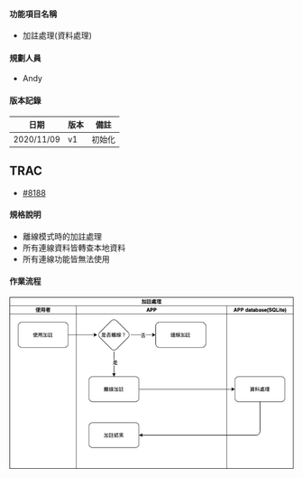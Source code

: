 #### <div id="offline_mode_attach">功能項目名稱</div>
  * 加註處理<path>(資料處理)</path>

#### <div id="user">規劃人員</div>
  * Andy

#### <div id="version">版本記錄</div>
  |日期|版本|備註|
  |---|---|---|
  |2020/11/09|v1|初始化|

## <div id="trac">TRAC</div>
  * [#8188](http://trac.uneec.com/trac/neco/ticket/8188)

#### <div id="specification">規格說明</div>
  * 離線模式時的加註處理
  * 所有連線資料皆轉查本地資料
  * 所有連線功能皆無法使用

#### <div id="workflow">作業流程</div>

  ![Offline Mode Attach](./image/workflow_attach.png)

